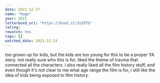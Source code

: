 ```yaml
---
date: 2021-12-27
name: "Hugo"
year: 2011
letterboxd_uri: "https://boxd.it/2oI0Tb"
rating: 
rewatch: Yes
tags: []
watched_date: 2021-12-24
---
```


too grown up for kids, but the kids are too young for this to be a proper YA story. not really sure who this is for. liked the theme of trauma that connected all the characters. i also really liked all the film history stuff, and even though it's not clear to me what age range the film is for, i still like the idea of kids being exposed to film history.
